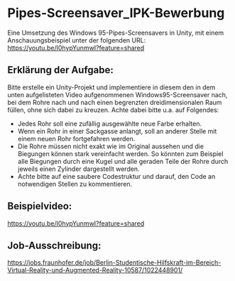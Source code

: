 # Pipes-Screensaver_IPK-Bewerbung
Eine Umsetzung des Windows 95-Pipes-Screensavers in Unity, mit einem Anschauungsbeispiel unter der folgenden URL: https://youtu.be/I0hypYunmwI?feature=shared

## Erklärung der Aufgabe:

Bitte erstelle ein Unity-Projekt und implementiere in diesem den in dem unten aufgelisteten Video aufgenommenen Windows95-Screensaver nach, bei dem Rohre nach und nach einen begrenzten dreidimensionalen Raum füllen, ohne sich dabei zu kreuzen. Achte dabei bitte u.a. auf Folgendes:
- Jedes Rohr soll eine zufällig ausgewählte neue Farbe erhalten.
- Wenn ein Rohr in einer Sackgasse anlangt, soll an anderer Stelle mit einem neuen Rohr fortgefahren werden.
- Die Rohre müssen nicht exakt wie im Original aussehen und die Biegungen können stark vereinfacht werden. So könnten zum Beispiel alle Biegungen durch eine Kugel und alle geraden Teile der Rohre durch jeweils einen Zylinder dargestellt werden.
- Achte bitte auf eine saubere Codestruktur und darauf, den Code an notwendigen Stellen zu kommentieren.

## Beispielvideo:

<https://youtu.be/I0hypYunmwI?feature=shared>

## Job-Ausschreibung:

<https://jobs.fraunhofer.de/job/Berlin-Studentische-Hilfskraft-im-Bereich-Virtual-Reality-und-Augmented-Reality-10587/1022448901/>
